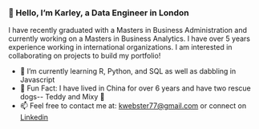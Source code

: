 ### 👋 Hello, I’m Karley, a Data Engineer in London 

I have recently graduated with a Masters in Business Administration and currently working on a Masters in Business Analytics. 
I have over 5 years experience working in international organizations. I am interested in collaborating on projects to build my portfolio! 

- 🌱 I’m currently learning R, Python, and SQL as well as dabbling in Javascript 
- 🌈 Fun Fact: I have lived in China for over 6 years and have two rescue dogs-- Teddy and Mixy 🐾
- 📫 Feel free to contact me at: kwebster77@gmail.com or connect on [Linkedin](https://www.linkedin.com/in/karleywebster/)



<!---
kwebster77/kwebster77 is a ✨ special ✨ repository because its `README.md` (this file) appears on your GitHub profile.
You can click the Preview link to take a look at your changes.
--->
